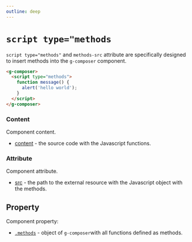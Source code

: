 ```yaml
---
outline: deep
---
```


# `script type="methods`

`script type="methods"` and `methods-src` attribute are specifically designed to insert methods into
the `g-composer` component.

```html
<g-composer>
  <script type="methods">
    function message() {
      alert('hello world');
    }
  </script>
</g-composer>
```

### Content

Component content.

- [content](content.md) - the source code with the Javascript functions.


### Attribute

Component attribute.

- [src](src.md) - the path to the external resource with the Javascript 
object with the methods.


## Property

Component property:

- [`.methods`](property.md) - object of `g-composer`with all functions defined as methods.



